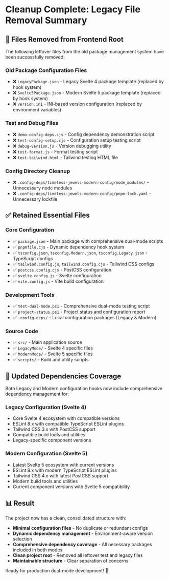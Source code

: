 # Cleanup Complete: Legacy File Removal Summary

## 🧹 Files Removed from Frontend Root

The following leftover files from the old package management system have been successfully removed:

### Old Package Configuration Files
- ❌ `LegacyPackage.json` - Legacy Svelte 4 package template (replaced by hook system)
- ❌ `Svelte5Package.json` - Modern Svelte 5 package template (replaced by hook system)  
- ❌ `version.ini` - INI-based version configuration (replaced by environment variables)

### Test and Debug Files
- ❌ `demo-config-deps.cjs` - Config dependency demonstration script
- ❌ `test-config-setup.cjs` - Configuration setup testing script
- ❌ `debug-version.js` - Version debugging utility
- ❌ `test-format.js` - Format testing script
- ❌ `test-tailwind.html` - Tailwind testing HTML file

### Config Directory Cleanup
- ❌ `.config-deps/timeless-jewels-modern-config/node_modules/` - Unnecessary node modules
- ❌ `.config-deps/timeless-jewels-modern-config/pnpm-lock.yaml` - Unnecessary lockfile

## ✅ Retained Essential Files

### Core Configuration
- ✅ `package.json` - Main package with comprehensive dual-mode scripts
- ✅ `pnpmfile.cjs` - Dynamic dependency hook system
- ✅ `tsconfig.json`, `tsconfig.Modern.json`, `tsconfig.Legacy.json` - TypeScript configs
- ✅ `tailwind.config.js`, `tailwind.config.cjs` - Tailwind CSS configs
- ✅ `postcss.config.cjs` - PostCSS configuration
- ✅ `svelte.config.js` - Svelte configuration  
- ✅ `vite.config.js` - Vite build configuration

### Development Tools
- ✅ `test-dual-mode.ps1` - Comprehensive dual-mode testing script
- ✅ `project-status.ps1` - Project status and configuration report
- ✅ `.config-deps/` - Local configuration packages (Legacy & Modern)

### Source Code
- ✅ `src/` - Main application source
- ✅ `LegacyMode/` - Svelte 4 specific files  
- ✅ `ModernMode/` - Svelte 5 specific files
- ✅ `scripts/` - Build and utility scripts

## 🎯 Updated Dependencies Coverage

Both Legacy and Modern configuration hooks now include comprehensive dependency management for:

### Legacy Configuration (Svelte 4)
- Core Svelte 4 ecosystem with compatible versions
- ESLint 8.x with compatible TypeScript ESLint plugins
- Tailwind CSS 3.x with PostCSS support
- Compatible build tools and utilities
- Legacy-specific component versions

### Modern Configuration (Svelte 5)
- Latest Svelte 5 ecosystem with current versions
- ESLint 9.x with modern TypeScript ESLint plugins  
- Tailwind CSS 4.x with latest PostCSS support
- Modern build tools and utilities
- Current component versions with Svelte 5 compatibility

## 📊 Result

The project now has a clean, consolidated structure with:
- **Minimal configuration files** - No duplicate or redundant configs
- **Dynamic dependency management** - Environment-aware version selection
- **Comprehensive dependency coverage** - All necessary packages included in both modes
- **Clean project root** - Removed all leftover test and legacy files
- **Maintainable structure** - Clear separation of concerns

Ready for production dual-mode development! 🚀
